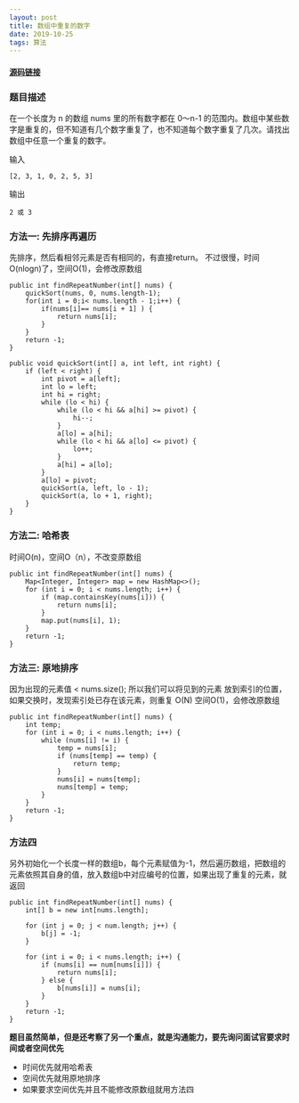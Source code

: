 ```yaml
---
layout: post
title: 数组中重复的数字
date: 2019-10-25
tags: 算法
---
```


#### [源码链接](https://github.com/zichen-fei/algorithm/blob/master/src/com/feizc/FindRepeatNumber.java)

### **题目描述**
在一个长度为 n 的数组 nums 里的所有数字都在 0～n-1 的范围内。数组中某些数字是重复的，但不知道有几个数字重复了，也不知道每个数字重复了几次。请找出数组中任意一个重复的数字。

输入
```
[2, 3, 1, 0, 2, 5, 3]
```
输出
```
2 或 3
``` 

### **方法一: 先排序再遍历**

先排序，然后看相邻元素是否有相同的，有直接return。 不过很慢，时间O(nlogn)了，空间O(1)，会修改原数组

```
public int findRepeatNumber(int[] nums) {
    quickSort(nums, 0, nums.length-1);
    for(int i = 0;i< nums.length - 1;i++) {
        if(nums[i]== nums[i + 1] ) {
            return nums[i];
        }
    }
    return -1;
}

public void quickSort(int[] a, int left, int right) {
    if (left < right) {
        int pivot = a[left];
        int lo = left;
        int hi = right;
        while (lo < hi) {
            while (lo < hi && a[hi] >= pivot) {
                hi--;
            }
            a[lo] = a[hi];
            while (lo < hi && a[lo] <= pivot) {
                lo++;
            }
            a[hi] = a[lo];
        }
        a[lo] = pivot;
        quickSort(a, left, lo - 1);
        quickSort(a, lo + 1, right);
    }
}
```

### **方法二: 哈希表**

时间O(n)，空间O（n），不改变原数组

```
public int findRepeatNumber(int[] nums) {
    Map<Integer, Integer> map = new HashMap<>();
    for (int i = 0; i < nums.length; i++) {
        if (map.containsKey(nums[i])) {
            return nums[i];
        }
        map.put(nums[i], 1);
    }
    return -1;
}
```

### **方法三: 原地排序**

因为出现的元素值 < nums.size(); 所以我们可以将见到的元素 放到索引的位置，如果交换时，发现索引处已存在该元素，则重复 O(N) 空间O(1)，会修改原数组

```
public int findRepeatNumber(int[] nums) {
    int temp;
    for (int i = 0; i < nums.length; i++) {
        while (nums[i] != i) {
            temp = nums[i];
            if (nums[temp] == temp) {
                return temp;
            }
            nums[i] = nums[temp];
            nums[temp] = temp;
        }
    }
    return -1;
}
```

### **方法四**

另外初始化一个长度一样的数组b，每个元素赋值为-1，然后遍历数组，把数组的元素依照其自身的值，放入数组b中对应编号的位置，如果出现了重复的元素，就返回

```
public int findRepeatNumber(int[] nums) {
    int[] b = new int[nums.length];

    for (int j = 0; j < num.length; j++) {
        b[j] = -1;
    }

    for (int i = 0; i < nums.length; i++) {
        if (nums[i] == num[nums[i]]) {
            return nums[i];
        } else {
            b[nums[i]] = nums[i];
        }
    }
    return -1;
}
```

**题目虽然简单，但是还考察了另一个重点，就是沟通能力，要先询问面试官要求时间或者空间优先**  
+ 时间优先就用哈希表
+ 空间优先就用原地排序
+ 如果要求空间优先并且不能修改原数组就用方法四
